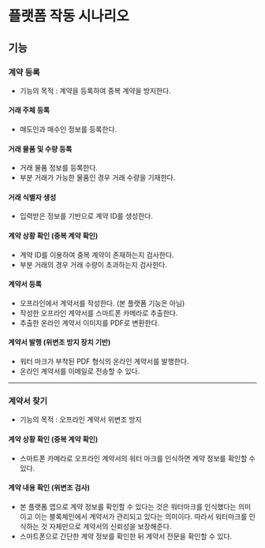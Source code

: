 # 플랫폼 작동 시나리오

## 기능

### 계약 등록
- 기능의 목적 : 계약을 등록하여 중복 계약을 방지한다.

#### 거래 주체 등록
- 매도인과 매수인 정보를 등록한다.

#### 거래 물품 및 수량 등록
- 거래 물품 정보를 등록한다.
- 부분 거래가 가능한 물품인 경우 거래 수량을 기재한다.

#### 거래 식별자 생성
- 입력받은 정보를 기반으로 계약 ID를 생성한다.

#### 계약 상황 확인 (중복 계약 확인)
- 계약 ID를 이용하여 중복 계약이 존재하는지 검사한다.
- 부분 거래의 경우 거래 수량이 초과하는지 검사한다.

#### 계약서 등록
- 오프라인에서 계약서를 작성한다. (본 플랫폼 기능은 아님)
- 작성한 오프라인 계약서를 스마트폰 카메라로 추출한다.
- 추출한 온라인 계약서 이미지를 PDF로 변환한다.
 
#### 계약서 발행 (위변조 방지 장치 기반)
- 워터 마크가 부착된 PDF 형식의 온라인 계약서를 발행한다.
- 온라인 계약서를 이메일로 전송할 수 있다.

------------------------

### 계약서 찾기
- 기능의 목적 : 오프라인 계약서 위변조 방지
 
#### 계약 상황 확인 (중복 계약 확인)
- 스마트폰 카메라로 오프라인 계약서의 워터 마크를 인식하면 계약 정보를 확인할 수 있다.

#### 계약 내용 확인 (위변조 검사)
- 본 플랫폼 앱으로 계약 정보를 확인할 수 있다는 것은 워터마크를 인식했다는 의미이고 이는 블록체인에서 계약서가 관리되고 있다는 의미이다. 따라서 워터마크를 인식하는 것 자체만으로 계약서의 신뢰성을 보장해준다. 
- 스마트폰으로 간단한 계약 정보를 확인한 뒤 계약서 전문을 확인할 수 있다.